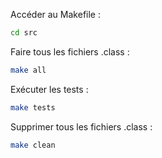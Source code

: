Accéder au Makefile :
```bash
cd src
```

Faire tous les fichiers .class :
```bash
make all
```
Exécuter les tests :
```bash
make tests
```
Supprimer tous les fichiers .class :
```bash
make clean
```
